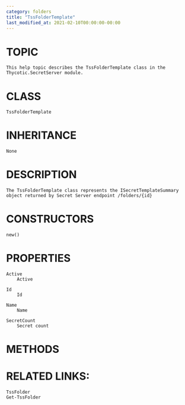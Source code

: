 ```yaml
---
category: folders
title: "TssFolderTemplate"
last_modified_at: 2021-02-10T00:00:00-00:00
---
```


# TOPIC
    This help topic describes the TssFolderTemplate class in the Thycotic.SecretServer module.

# CLASS
    TssFolderTemplate

# INHERITANCE
    None

# DESCRIPTION
    The TssFolderTemplate class represents the ISecretTemplateSummary object returned by Secret Server endpoint /folders/{id}

# CONSTRUCTORS
    new()

# PROPERTIES
    Active
        Active

    Id
        Id

    Name
        Name

    SecretCount
        Secret count

# METHODS

# RELATED LINKS:
    TssFolder
    Get-TssFolder